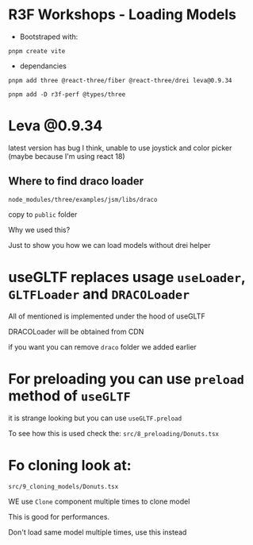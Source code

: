 # R3F Workshops - Loading Models

- Bootstraped with:

```
pnpm create vite
```

- dependancies

```
pnpm add three @react-three/fiber @react-three/drei leva@0.9.34
```

```
pnpm add -D r3f-perf @types/three
```

# Leva @0.9.34

latest version has bug I think, unable to use joystick and color picker (maybe because I'm using react 18)

## Where to find draco loader

`node_modules/three/examples/jsm/libs/draco`

copy to `public` folder

Why we used this?

Just to show you how we can load models without drei helper

# useGLTF replaces usage `useLoader`, `GLTFLoader` and `DRACOLoader`

All of mentioned is implemented under the hood of useGLTF

DRACOLoader will be obtained from CDN

if you want you can remove `draco` folder we added earlier

# For preloading you can use `preload` method of `useGLTF`

it is strange looking but you can use `useGLTF.preload`

To see how this is used check the: `src/8_preloading/Donuts.tsx`

# Fo cloning look at:

`src/9_cloning_models/Donuts.tsx`

WE use `Clone` component multiple times to clone model

This is good for performances.

Don't load same model multiple times, use this instead
